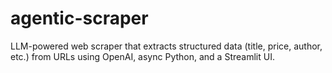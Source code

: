 # agentic-scraper
LLM-powered web scraper that extracts structured data (title, price, author, etc.) from URLs using OpenAI, async Python, and a Streamlit UI.
